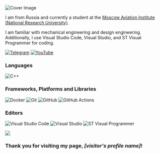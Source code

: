 <picture>
  <source media="(prefers-color-scheme: dark)" srcset="https://via.placeholder.com/800x200.png?text=Your+Name+Dark+Mode&bg=00000000">
  <img alt="Cover Image" src="https://via.placeholder.com/800x200.png?text=Your+Name+Light+Mode&bg=00000000">
</picture>

I am from Russia and currently a student at the [Moscow Aviation Institute (National Research University)](https://mai.ru/).

I am familiar with mechanical engineering and design engineering. Additionally, I use Visual Studio Code, Visual Studio, and ST Visual Programmer for coding.

[![Telegram](https://img.shields.io/badge/Telegram-2CA5E0?style=for-the-badge&logo=telegram&logoColor=white)](https://t.me/teabag_exe)
[![YouTube](https://img.shields.io/badge/YouTube-%23FF0000.svg?style=for-the-badge&logo=YouTube&logoColor=white)](https://www.youtube.com/@teabag_exe)

### Languages
![C++](https://img.shields.io/badge/c++-%2300599C.svg?style=for-the-badge&logo=c%2B%2B&logoColor=white)

### Frameworks, Platforms and Libraries

![Docker](https://img.shields.io/badge/docker-%230db7ed.svg?style=for-the-badge&logo=docker&logoColor=white)
![Git](https://img.shields.io/badge/git-%23F05033.svg?style=for-the-badge&logo=git&logoColor=white)
![GitHub](https://img.shields.io/badge/github-%23121011.svg?style=for-the-badge&logo=github&logoColor=white)
![GitHub Actions](https://img.shields.io/badge/github%20actions-%232671E5.svg?style=for-the-badge&logo=githubactions&logoColor=white)

### Editors

![Visual Studio Code](https://img.shields.io/badge/Visual%20Studio%20Code-0078d7.svg?style=for-the-badge&logo=visual-studio-code&logoColor=white)
![Visual Studio](https://img.shields.io/badge/Visual%20Studio-5C2D91.svg?style=for-the-badge&logo=visual-studio&logoColor=white)
![ST Visual Programmer](https://img.shields.io/badge/ST%20Visual%20Programmer-03234B.svg?style=for-the-badge&logo=stmicroelectronics&logoColor=white)

<!--END_SECTION:waka-->

![](https://komarev.com/ghpvc/?username=httpsTeabagexe&style=flat-square)

### Thank you for visiting my page, _[visitor's profile name]_!
